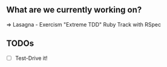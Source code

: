 ## What are we currently working on?

=> Lasagna - Exercism "Extreme TDD" Ruby Track with RSpec

## TODOs

- [ ] Test-Drive it!
